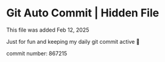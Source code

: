 # Git Auto Commit | Hidden File

This file was added Feb 12, 2025

Just for fun and keeping my daily git commit active 🤪

commit number: 867215
